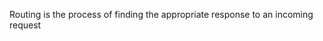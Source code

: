 Routing is the process of finding the appropriate response to an incoming request
















































